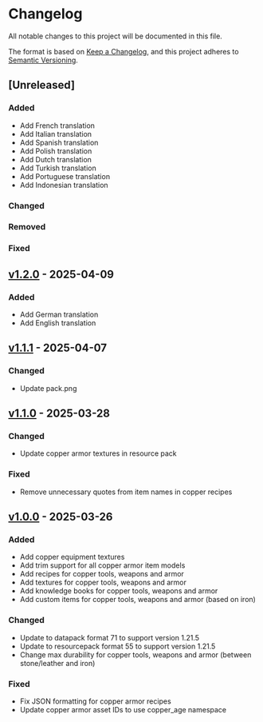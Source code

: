 # Changelog

All notable changes to this project will be documented in this file.

The format is based on [Keep a Changelog](https://keepachangelog.com/en/1.1.0/),
and this project adheres to [Semantic Versioning](https://semver.org/spec/v2.0.0.html).

## [Unreleased]

### Added
- Add French translation
- Add Italian translation
- Add Spanish translation
- Add Polish translation
- Add Dutch translation
- Add Turkish translation
- Add Portuguese translation
- Add Indonesian translation

### Changed

### Removed

### Fixed

## [v1.2.0](https://github.com/Neluxx/copper-age/releases/tag/v1.2.0) - 2025-04-09

### Added
- Add German translation
- Add English translation

## [v1.1.1](https://github.com/Neluxx/copper-age/releases/tag/v1.1.1) - 2025-04-07

### Changed
- Update pack.png

## [v1.1.0](https://github.com/Neluxx/copper-age/releases/tag/v1.1.0) - 2025-03-28

### Changed
- Update copper armor textures in resource pack

### Fixed
- Remove unnecessary quotes from item names in copper recipes

## [v1.0.0](https://github.com/Neluxx/copper-age/releases/tag/v1.0.0) - 2025-03-26

### Added
- Add copper equipment textures
- Add trim support for all copper armor item models
- Add recipes for copper tools, weapons and armor
- Add textures for copper tools, weapons and armor
- Add knowledge books for copper tools, weapons and armor
- Add custom items for copper tools, weapons and armor (based on iron)

### Changed
- Update to datapack format 71 to support version 1.21.5
- Update to resourcepack format 55 to support version 1.21.5
- Change max durability for copper tools, weapons and armor (between stone/leather and iron)

### Fixed
- Fix JSON formatting for copper armor recipes
- Update copper armor asset IDs to use copper_age namespace
